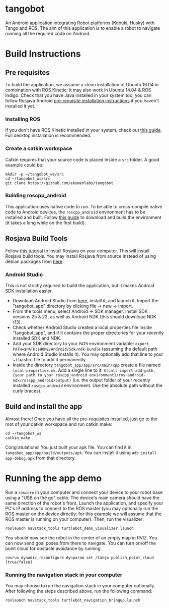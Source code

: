 # tangobot
An Android application integrating Robot platforms (Kobuki, Husky) with Tango and ROS.
The aim of this application is to enable a robot to navigate running all the required code on Android.

# Build Instructions
## Pre requisites
To build the application, we assume a clean installation of Ubuntu 16.04 in combination with ROS Kinetic; it may also work in Ubuntu 14.04 & ROS Indigo.
Check that you have Java installed in your system too; you can follow Rosjava Android [pre-requisite installation instructions](http://wiki.ros.org/android/kinetic/Android%20Studio/Download) if you haven't installed it yet.

### Installing ROS
If you don't have ROS Kinetic installed in your system, check out [this guide](http://wiki.ros.org/kinetic/Installation/Ubuntu). Full desktop installation is recommended.

### Create a catkin workspace
Catkin requires that your source code is placed inside a `src` folder. A good example could be:
```
mkdir -p ~/tangobot_ws/src
cd ~/tangobot_ws/src
git clone https://github.com/ekumenlabs/tangobot
```

### Building roscpp_android
This application uses native code to run. To be able to cross-compile native code to Android devices, the `roscpp_android` environment has to be installed and built.
Follow [this guide](http://wiki.ros.org/android_ndk/Tutorials/BuildingNativeROSPackages) to download and build the environment (it takes a long while on the first build).

## Rosjava Build Tools
Follow [this tutorial](http://wiki.ros.org/rosjava/Tutorials/kinetic/Deb%20Installation) to install Rosjava on your computer. This will install Rosjava build tools.
You may install Rosjava from source instead of using debian packages from [here](http://wiki.ros.org/rosjava/Tutorials/indigo/Source%20Installation).

### Android Studio
This is not strictly required to build the application, but it makes Android SDK installation easier.
* Download Android Studio from [here](https://developer.android.com/studio/index.html), install it, and launch it. Import the "tangobot_app" directory by clicking file -> new -> import.
* From the tools menu, select Android -> SDK manager. Install SDK versions 25 & 22, as well as Android NDK (this should download NDK r13).
* Check whether Android Studio created a local.properties file inside "tangobot_app", and if it contains the proper directories for your recently installed SDK and NDK.
* Add your SDK directory to your `PATH` environment variable: ```export PATH=$PATH:$HOME/Android/Sdk/ndk-bundle``` (assuming the default path where Android Studio installs it). You may optionally add that line to your ~/.bashrc file to add it permanently.
* Inside the directory `tangobot_app/app/src/main/cpp` create a file named `local-properties.mk`. Add a single line to it: `$(call import-add-path, {your path to your roscpp_android environment}/ros-android-ndk/roscpp_android/output)` (i.e. the output folder of your recently installed `roscpp_android` environment. Use the absolute path without the curly braces).

## Build and install the app
Almost there! Once you have all the pre-requisites installed, just go to the root of your catkin workspace and run catkin make:
```
cd ~/tangobot_ws
catkin_make
```
Congratulations! You just built your apk file. You can find it in `tangobot_app/app/build/outputs/apk`. You can install it using `adb install app-debug.apk` from that directory.

# Running the app demo
Run a `roscore` in your computer and connect your device to your robot base using a "USB on the go" cable. The device's main camera should have the same direction of the robot's front. Launch the application, and specify your PC's IP address to connect to the ROS master (you may optionally run the ROS master on the device directly; for this example we will assume that the ROS master is running on your computer). Then, run the visualizer:

```
roslaunch navstack_tools turtlebot_demo_visualizer.launch
```

You should now see the robot in the center of an empty map in RVIZ. You can now send goal poses from there to navigate.
You can turn on/off the point cloud for obstacle avoidance by running 
```
rosrun dynamic_reconfigure dynparam set /tango publish_point_cloud [true/false]
```

### Running the navigation stack in your computer
You may choose to run the navigation stack in your computer optionally. After following the steps described above, run the following command:
```
roslaunch navstack_tools turtlebot_navigation_bringup.launch
```
